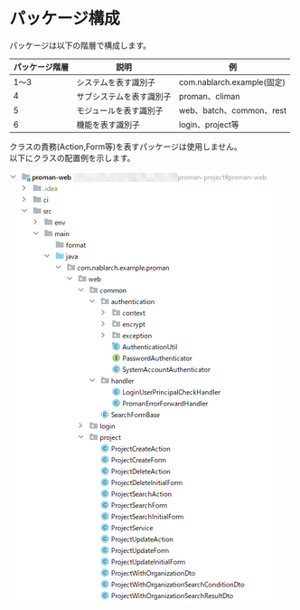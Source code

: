 # パッケージ構成

パッケージは以下の階層で構成します。

| パッケージ階層 | 説明                     | 例                         |
| -------------- | ------------------------ | -------------------------- |
| 1～3           | システムを表す識別子     | com.nablarch.example(固定) |
| 4              | サブシステムを表す識別子 | proman、climan             |
| 5              | モジュールを表す識別子   | web、batch、common、rest         |
| 6              | 機能を表す識別子         | login、project等           |

クラスの責務(Action,Form等)を表すパッケージは使用しません。  
以下にクラスの配置例を示します。

![配置例](images/package-structure-example.png)